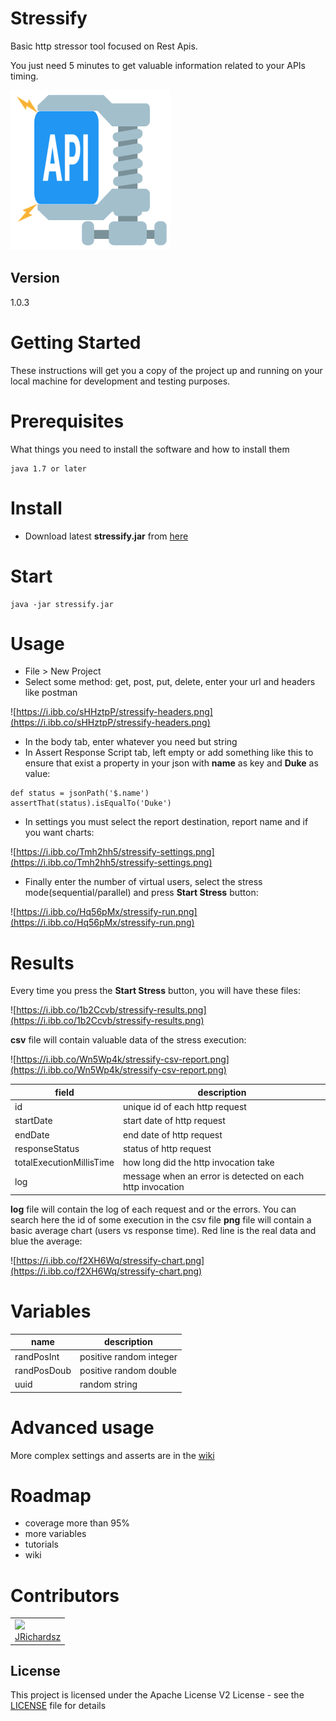 # Stressify

Basic http stressor tool focused on Rest Apis.

You just need 5 minutes to get valuable information related to your APIs timing.

![logo](./src/main/resources/edu/utec/tools/stressify/ui/icon.png)

## Version

1.0.3

# Getting Started

These instructions will get you a copy of the project up and running on your local machine for development and testing purposes.

# Prerequisites

What things you need to install the software and how to install them

```
java 1.7 or later
```

# Install

- Download latest **stressify.jar** from [here](https://github.com/jrichardsz-software-architect-tools/stressify/releases)


# Start

```
java -jar stressify.jar
```

# Usage

- File > New Project
- Select some method: get, post, put, delete, enter your url and headers like postman

![https://i.ibb.co/sHHztpP/stressify-headers.png](https://i.ibb.co/sHHztpP/stressify-headers.png)

- In the body tab, enter whatever you need but string
- In Assert Response Script tab, left empty or add something like this to ensure that exist a property in your json with **name** as key and **Duke** as value:

```
def status = jsonPath('$.name')
assertThat(status).isEqualTo('Duke')
```
- In settings you must select the report destination, report name and if you want charts:

![https://i.ibb.co/Tmh2hh5/stressify-settings.png](https://i.ibb.co/Tmh2hh5/stressify-settings.png)

- Finally enter the number of virtual users, select the stress mode(sequential/parallel) and press **Start Stress** button:

![https://i.ibb.co/Hq56pMx/stressify-run.png](https://i.ibb.co/Hq56pMx/stressify-run.png)

# Results

Every time you press the **Start Stress** button, you will have these files:

![https://i.ibb.co/1b2Ccvb/stressify-results.png](https://i.ibb.co/1b2Ccvb/stressify-results.png)

**csv** file will contain valuable data of the stress execution:

![https://i.ibb.co/Wn5Wp4k/stressify-csv-report.png](https://i.ibb.co/Wn5Wp4k/stressify-csv-report.png)



| field | description |
|-------|-------------|
| id    | unique id of each http request |
| startDate | start date of http request |
| endDate      | end date of http request |
| responseStatus      | status of http request |
| totalExecutionMillisTime  | how long did the http invocation take   |
| log      | message when an error is detected on each http invocation |


**log** file will contain the log of each request and or the errors. You can search here the id of some execution in the csv file
**png** file will contain a basic average chart (users vs response time). Red line is the real data and blue the average:

![https://i.ibb.co/f2XH6Wq/stressify-chart.png](https://i.ibb.co/f2XH6Wq/stressify-chart.png)

# Variables

| name | description |
|-------|-------------|
| randPosInt    | positive random integer |
| randPosDoub    | positive random double |
| uuid    | random string |


# Advanced usage

More complex settings and asserts are in the [wiki](https://github.com/jrichardsz-software-architect-tools/stressify/wiki)

# Roadmap

- coverage more than 95%
- more variables
- tutorials
- wiki

# Contributors

<table>
  <tbody>
    <td>
      <img src="https://avatars0.githubusercontent.com/u/3322836?s=460&v=4" width="100px;"/>
      <br />
      <label><a href="http://jrichardsz.github.io/">JRichardsz</a></label>
      <br />
    </td>    
  </tbody>
</table>

## License

This project is licensed under the Apache License V2 License - see the [LICENSE](LICENSE.md) file for details
